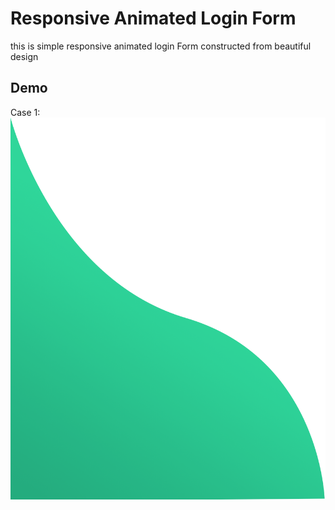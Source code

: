 # Responsive Animated Login Form 
this is simple responsive animated login Form constructed from beautiful design
## Demo
Case 1: 
![alt text](https://github.com/mimoune/Responsive_Animated_Login_Form/blob/master/img/wave.png "Logo Title Text 1")
